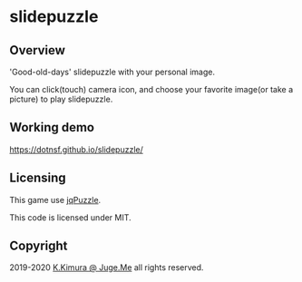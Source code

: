 # slidepuzzle

## Overview

'Good-old-days' slidepuzzle with your personal image.

You can click(touch) camera icon, and choose your favorite image(or take a picture) to play slidepuzzle.


## Working demo

https://dotnsf.github.io/slidepuzzle/


## Licensing

This game use [jqPuzzle](http://www.2meter3.de/jqPuzzle/).

This code is licensed under MIT.


## Copyright

2019-2020 [K.Kimura @ Juge.Me](https://github.com/dotnsf) all rights reserved.
